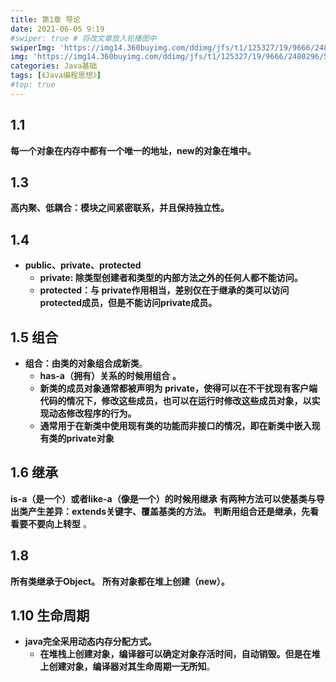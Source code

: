 ```yaml
---
title: 第1章 导论
date: 2021-06-05 9:19
#swiper: true # 将改文章放入轮播图中
swiperImg: 'https://img14.360buyimg.com/ddimg/jfs/t1/125327/19/9666/2480296/5f37be81E5ac0ea57/c7afc7afeb7b94c6.jpg' # 该文章在轮播图中的图片
img: 'https://img14.360buyimg.com/ddimg/jfs/t1/125327/19/9666/2480296/5f37be81E5ac0ea57/c7afc7afeb7b94c6.jpg' # 该文章图片，可以是本地目录下图片也可以是http://xxx图片
categories: Java基础
tags: [《Java编程思想》]
#top: true
---
```


## 1.1
**每一个对象在内存中都有一个唯一的地址，new的对象在堆中。**

## 1.3
**高内聚、低耦合：模块之间紧密联系，并且保持独立性。**

## 1.4
- **public、private、protected**
   - **private: 除类型创建者和类型的内部方法之外的任何人都不能访问。**
   - **protected：与 private作用相当，差别仅在于继承的类可以访问 protected成员，但是不能访问private成员。**

## 1.5 组合
- **组合：由类的对象组合成新类**。
   - **has-a（拥有）关系的时候用组合** **。**
   - **新类的成员对象通常都被声明为 private，使得可以在不干扰现有客户端代码的情况下，修改这些成员，也可以在运行时修改这些成员对象，以实现动态修改程序的行为。**
   - **通常用于在新类中使用现有类的功能而非接口的情况，即在新类中嵌入现有类的private对象**

## 1.6 继承
**is-a（是一个）或者like-a（像是一个）的时候用继承**
**有两种方法可以使基类与导出类产生差异：extends关键字、覆盖基类的方法。**
**判断用组合还是继承，先看看要不要向上转型** 。

## 1.8
**所有类继承于Object。**
**所有对象都在堆上创建（new）。**

## 1.10 生命周期

- **java完全采用动态内存分配方式。**
   - **在堆栈上创建对象，编译器可以确定对象存活时间，自动销毁。但是在堆上创建对象，编译器对其生命周期一无所知**。
